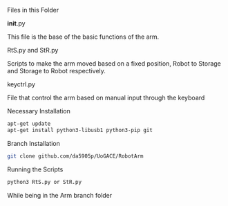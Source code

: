Files in this Folder

__init__.py

  This file is the base of the basic functions of the arm.

RtS.py and StR.py

  Scripts to make the arm moved based on a fixed position, Robot to Storage and Storage to Robot respectively.
  
keyctrl.py

  File that control the arm based on manual input through the keyboard


Necessary Installation

  ```bash
  apt-get update
  apt-get install python3-libusb1 python3-pip git
  ```

Branch Installation

  ```bash
  git clone github.com/da5905p/UoGACE/RobotArm
  ```
Running the Scripts

```bash
python3 RtS.py or StR.py
```
While being in the Arm branch folder
